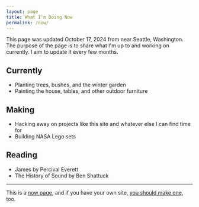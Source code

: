 ```yaml
---
layout: page
title: What I'm Doing Now
permalink: /now/
---
```


This page was updated October 17, 2024 from near Seattle, Washington. The purpose of the page is to share what I'm up to and working on currently. I aim to update it every few months.

## Currently
- Planting trees, bushes, and the winter garden
- Painting the house, tables, and other outdoor furniture

## Making
- Hacking away on projects like this site and whatever else I can find time for
- Building NASA Lego sets

## Reading
- James by Percival Everett
- The History of Sound by Ben Shattuck

----
This is a [now page](https://nownownow.com/about), and if you have your own site, [you should make one](https://nownownow.com/about), too.